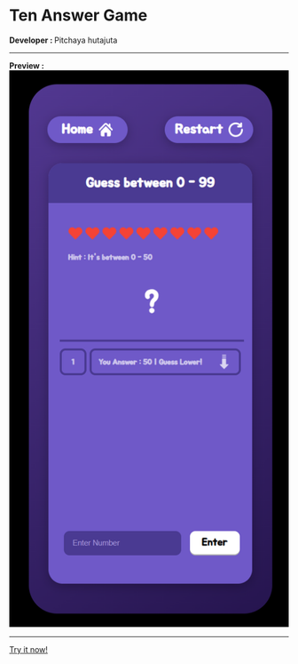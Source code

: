 <h1> Ten Answer Game </h1>
<b> Developer : </b> Pitchaya hutajuta <hr>
<b> Preview : </b><br>
<img src='./document/game-preview.png' alt='sample'><hr>
<a href="https://github.com/PitchayaHutajuta/PitchayaHutajuta.github.io"> Try it now!